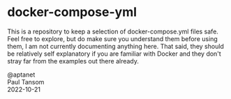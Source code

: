 # docker-compose-yml
This is a repository to keep a selection of docker-compose.yml files safe.\
Feel free to explore, but do make sure you understand them before using them, I am not currently documenting anything here. That said, they should be relatively self explanatory if you are familiar with Docker and they don't stray far from the examples out there already.

@aptanet\
Paul Tansom\
2022-10-21
